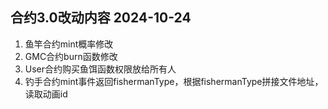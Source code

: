 ## 合约3.0改动内容 2024-10-24
1. 鱼竿合约mint概率修改
2. GMC合约burn函数修改
3. User合约购买鱼饵函数权限放给所有人
4. 钓手合约mint事件返回fishermanType，根据fishermanType拼接文件地址，读取动画id